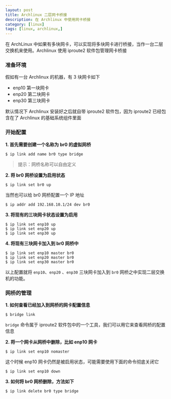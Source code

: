 ```yaml
---
layout: post
title: Archlinux 二层网卡桥接
description: 在 Archlinux 中使用网卡桥接
category: [linux]
tags: [linux, archlinux,]
---
```


在 ArchLinux 中如果有多块网卡，可以实现将多块网卡进行桥接，当作一台二层交换机来使用。Archlinux 使用 iproute2 软件包管理网卡桥接

### 准备环境

假如有一台 Archlinux 的机器，有 3 块网卡如下

* enp10 第一块网卡
* enp20 第二块网卡
* enp30 第三块网卡

默认情况下 Archlinux 安装好之后就自带 iproute2 软件包，因为 iproute2 已经包含在了 Archlinux 的基础系统组件里面

### 开始配置

**1. 首先需要创建一个名称为 br0 的虚拟网桥**

```
$ ip link add name br0 type bridge
```

> 提示：网桥名称可以自由定义

**2. 将 br0 网桥设置为启用状态**

```
$ ip link set br0 up
```

当然也可以给 br0 网桥配置一个 IP 地址

```
$ ip addr add 192.168.10.1/24 dev br0
```

**3. 将现有的三块网卡状态设置为启用**

```
$ ip link set enp10 up
$ ip link set enp20 up
$ ip link set enp30 up
```

**4. 将现有三块网卡加入到 br0 网桥中**

```
$ ip link set enp10 master br0
$ ip link set enp20 master br0
$ ip link set enp30 master br0
```

以上配置就将 `enp10`、`enp20` 、`enp30` 三块网卡加入到 `br0` 网桥之中实现二层交换机的功能。

### 网桥的管理

**1. 如何查看已经加入到网桥的网卡配置信息**

```
$ bridge link
```

`bridge` 命令属于 iproute2 软件包中的一个工具，我们可以用它来查看网桥的配置信息

**2. 将一个网卡从网桥中删除，比如 enp10 网卡**

```
$ ip link set enp10 nomaster
```

这个时候 enp10 网卡仍然是被启用状态，可能需要使用下面的命令彻底关闭它

```
$ ip link set enp10 down
```

**3. 如何将 br0 网桥删除，方法如下**

```
$ ip link delete br0 type bridge
```


